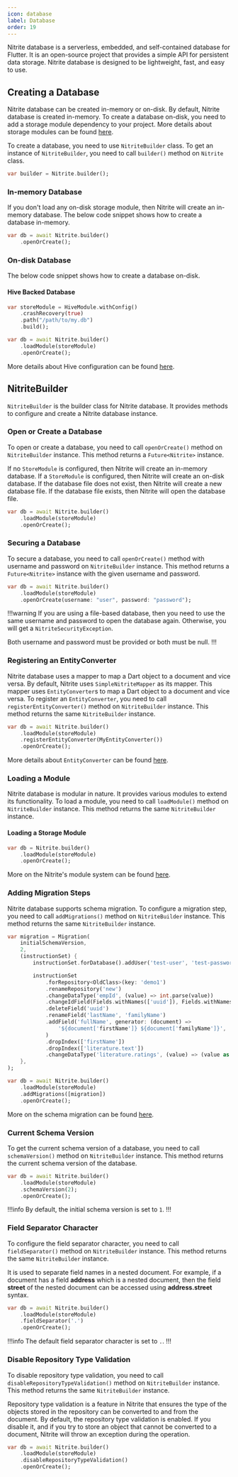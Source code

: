 ```yaml
---
icon: database
label: Database
order: 19
---
```


Nitrite database is a serverless, embedded, and self-contained database for Flutter. It is an open-source project that provides a simple API for persistent data storage. Nitrite database is designed to be lightweight, fast, and easy to use.

## Creating a Database

Nitrite database can be created in-memory or on-disk. By default, Nitrite database is created in-memory. To create a database on-disk, you need to add a storage module dependency to your project. More details about storage modules can be found [here](modules/store-modules/store-modules.md).

To create a database, you need to use `NitriteBuilder` class. To get an instance of `NitriteBuilder`, you need to call `builder()` method on `Nitrite` class.

```dart
var builder = Nitrite.builder();
```

### In-memory Database

If you don't load any on-disk storage module, then Nitrite will create an in-memory database. The below code snippet shows how to create a database in-memory.

```dart
var db = await Nitrite.builder()
    .openOrCreate();
```

### On-disk Database

The below code snippet shows how to create a database on-disk.

#### Hive Backed Database

```dart
var storeModule = HiveModule.withConfig()
    .crashRecovery(true)
    .path("/path/to/my.db")
    .build();

var db = await Nitrite.builder()
    .loadModule(storeModule)
    .openOrCreate();
```

More details about Hive configuration can be found [here](modules/store-modules/hive.md).

## NitriteBuilder

`NitriteBuilder` is the builder class for Nitrite database. It provides methods to configure and create a Nitrite database instance.

### Open or Create a Database

To open or create a database, you need to call `openOrCreate()` method on `NitriteBuilder` instance. This method returns a `Future<Nitrite>` instance.

If no `StoreModule` is configured, then Nitrite will create an in-memory database. If a `StoreModule` is configured, then Nitrite will create an on-disk database. If the database file does not exist, then Nitrite will create a new database file. If the database file exists, then Nitrite will open the database file.

```dart
var db = await Nitrite.builder()
    .loadModule(storeModule)
    .openOrCreate();
```

### Securing a Database

To secure a database, you need to call `openOrCreate()` method with username and password on `NitriteBuilder` instance. This method returns a `Future<Nitrite>` instance with the given username and password.

```dart
var db = await Nitrite.builder()
    .loadModule(storeModule)
    .openOrCreate(username: "user", password: "password");
```

!!!warning
If you are using a file-based database, then you need to use the same username and password to open the database again. Otherwise, you will get a `NitriteSecurityException`.

Both username and password must be provided or both must be null.
!!!

### Registering an EntityConverter

Nitrite database uses a mapper to map a Dart object to a document and vice versa. By default, Nitrite uses `SimpleNitriteMapper` as its mapper. This mapper uses `EntityConverter`s to map a Dart object to a document and vice versa. To register an `EntityConverter`, you need to call `registerEntityConverter()` method on `NitriteBuilder` instance. This method returns the same `NitriteBuilder` instance.

```dart
var db = await Nitrite.builder()
    .loadModule(storeModule)
    .registerEntityConverter(MyEntityConverter())
    .openOrCreate();
```

More details about `EntityConverter` can be found [here](repository/mapper.md#entityconverter).

### Loading a Module

Nitrite database is modular in nature. It provides various modules to extend its functionality. To load a module, you need to call `loadModule()` method on `NitriteBuilder` instance. This method returns the same `NitriteBuilder` instance.

#### Loading a Storage Module

```dart
var db = Nitrite.builder()
    .loadModule(storeModule)
    .openOrCreate();
```

More on the Nitrite's module system can be found [here](modules/module-system.md).

### Adding Migration Steps

Nitrite database supports schema migration. To configure a migration step, you need to call `addMigrations()` method on `NitriteBuilder` instance. This method returns the same `NitriteBuilder` instance.

```dart
var migration = Migration(
    initialSchemaVersion,
    2,
    (instructionSet) {
        instructionSet.forDatabase().addUser('test-user', 'test-password');

        instructionSet
            .forRepository<OldClass>(key: 'demo1')
            .renameRepository('new')
            .changeDataType('empId', (value) => int.parse(value))
            .changeIdField(Fields.withNames(['uuid']), Fields.withNames(['empId']))
            .deleteField('uuid')
            .renameField('lastName', 'familyName')
            .addField('fullName', generator: (document) =>
                '${document['firstName']} ${document['familyName']}',
            )
            .dropIndex(['firstName'])
            .dropIndex(['literature.text'])
            .changeDataType('literature.ratings', (value) => (value as double).round());
    },
);

var db = await Nitrite.builder()
    .loadModule(storeModule)
    .addMigrations([migration])
    .openOrCreate();
```

More on the schema migration can be found [here](migration.md).

### Current Schema Version

To get the current schema version of a database, you need to call `schemaVersion()` method on `NitriteBuilder` instance. This method returns the current schema version of the database.

```dart
var db = await Nitrite.builder()
    .loadModule(storeModule)
    .schemaVersion(2);
    .openOrCreate();
```

!!!info
By default, the initial schema version is set to `1`.
!!!

### Field Separator Character

To configure the field separator character, you need to call `fieldSeparator()` method on `NitriteBuilder` instance. This method returns the same `NitriteBuilder` instance.

It is used to separate field names in a nested document. For example, if a document has a field <b>address</b> which is a nested document, then the field <b>street</b> of the nested document can be accessed using <b>address.street</b> syntax.

```dart
var db = await Nitrite.builder()
    .loadModule(storeModule)
    .fieldSeparator('.')
    .openOrCreate();
```

!!!info
The default field separator character is set to `.`.
!!!

### Disable Repository Type Validation

To disable repository type validation, you need to call `disableRepositoryTypeValidation()` method on `NitriteBuilder` instance. This method returns the same `NitriteBuilder` instance.

Repository type validation is a feature in Nitrite that ensures the type of the objects stored in the repository can be converted to and from the document. By default, the repository type validation is enabled. If you disable it,
and if you try to store an object that cannot be converted to a document, Nitrite will throw an exception during the operation.

```dart
var db = await Nitrite.builder()
    .loadModule(storeModule)
    .disableRepositoryTypeValidation()
    .openOrCreate();
```
